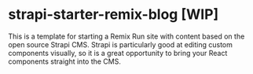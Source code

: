 # strapi-starter-remix-blog [WIP]

This is a template for starting a Remix Run site with content based on the open source Strapi CMS. Strapi is particularly good at editing custom components visually, so it is a great opportunity to bring your React components straight into the CMS.
